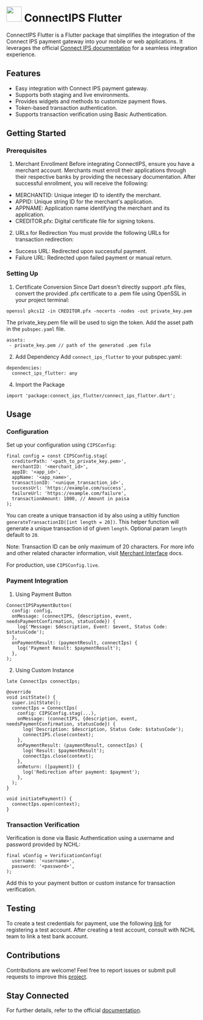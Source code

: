 # <img src="https://github.com/user-attachments/assets/8affc63a-a450-4570-877c-a4e245962c8d" width="40">  ConnectIPS Flutter

ConnectIPS Flutter is a Flutter package that simplifies the integration of the Connect IPS payment gateway into your mobile or web applications. It leverages the official [Connect IPS documentation](https://npidoc.connectips.com/docs/category/2-connectips-gateway) for a seamless integration experience.

## Features
- Easy integration with Connect IPS payment gateway.
- Supports both staging and live environments.
- Provides widgets and methods to customize payment flows.
- Token-based transaction authentication.
- Supports transaction verification using Basic Authentication.

## Getting Started

### Prerequisites

1. Merchant Enrollment
Before integrating ConnectIPS, ensure you have a merchant account. Merchants must enroll their applications through their respective banks by providing the necessary documentation. After successful enrollment, you will receive the following:

- MERCHANTID: Unique integer ID to identify the merchant.
- APPID: Unique string ID for the merchant's application.
- APPNAME: Application name identifying the merchant and its application.
- CREDITOR.pfx: Digital certificate file for signing tokens.

2. URLs for Redirection
You must provide the following URLs for transaction redirection:

- Success URL: Redirected upon successful payment.
- Failure URL: Redirected upon failed payment or manual return.

### Setting Up
1. Certificate Conversion
Since Dart doesn't directly support .pfx files, convert the provided .pfx certificate to a .pem file using OpenSSL in your project terminal:

```
openssl pkcs12 -in CREDITOR.pfx -nocerts -nodes -out private_key.pem
```

The private_key.pem file will be used to sign the token. Add the asset path in the `pubspec.yaml` file.

```
assets:
 - private_key.pem // path of the generated .pem file
```

2. Add Dependency
Add `connect_ips_flutter` to your pubspec.yaml:

```
dependencies:
  connect_ips_flutter: any
```

4. Import the Package

```import 'package:connect_ips_flutter/connect_ips_flutter.dart';```

## Usage

### Configuration
Set up your configuration using `CIPSConfig`:

```
final config = const CIPSConfig.stag(
  creditorPath: '<path_to_private_key.pem>',
  merchantID: '<merchant_id>',
  appID: '<app_id>',
  appName: '<app_name>',
  transactionID: '<unique_transaction_id>',
  successUrl: 'https://example.com/success',
  failureUrl: 'https://example.com/failure',
  transactionAmount: 1000, // Amount in paisa
);
```

You can create a unique transaction id by also using a utiltiy function `generateTransactionID([int length = 20])`. This helper function will generate a unique transaction id of given `length`. Optional param `length` default to `20`. 

Note: Transaction ID can be only maximum of 20 characters. For more info and other related character information, visit [Merchant Interface](https://npidoc.connectips.com/docs/connectIPS-Gateway/merchant-interface) docs.

For production, use `CIPSConfig.live`.

### Payment Integration

1. Using Payment Button

```
ConnectIPSPaymentButton(
  config: config,
  onMessage: (connectIPS, {description, event, needsPaymentConfirmation, statusCode}) {
    log('Message: $description, Event: $event, Status Code: $statusCode');
  },
  onPaymentResult: (paymentResult, connectIps) {
    log('Payment Result: $paymentResult');
  },
);
```

2. Using Custom Instance

```
late ConnectIps connectIps;

@override
void initState() {
  super.initState();
  connectIps = ConnectIps(
    config: CIPSConfig.stag(...),
    onMessage: (connectIPS, {description, event, needsPaymentConfirmation, statusCode}) {
      log('Description: $description, Status Code: $statusCode');
      connectIPS.close(context);
    },
    onPaymentResult: (paymentResult, connectIps) {
      log('Result: $paymentResult');
      connectIps.close(context);
    },
    onReturn: ([payment]) {
      log('Redirection after payment: $payment');
    },
  );
}

void initiatePayment() {
  connectIps.open(context);
}

```

### Transaction Verification
Verification is done via Basic Authentication using a username and password provided by NCHL:

```
final vConfig = VerificationConfig(
  username: '<username>',
  password: '<password>',
);
```

Add this to your payment button or custom instance for transaction verification.

## Testing
To create a test credentials for payment, use the following [link](https://uat.connectips.com:7443/) for registering a test account. After creating a test account, consult with NCHL team to link a test bank account.

## Contributions
Contributions are welcome!
Feel free to report issues or submit pull requests to improve this [project](https://github.com/Ashwin1002/ConnectIPS-Flutter/issues).

## Stay Connected
For further details, refer to the official [documentation](https://npidoc.connectips.com/docs/category/2-connectips-gateway).
